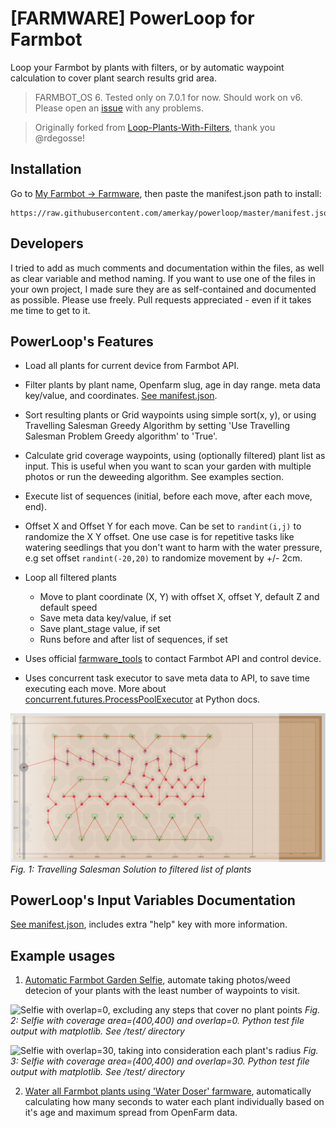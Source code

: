 # [FARMWARE] PowerLoop for Farmbot

Loop your Farmbot by plants with filters, or by automatic waypoint calculation to cover plant search results grid area.

> FARMBOT_OS 6. Tested only on 7.0.1 for now. Should work on v6. Please open an [issue](../../issues) with any problems.

> Originally forked from [Loop-Plants-With-Filters](https://github.com/rdegosse/Loop-Plants-With-Filters), thank you @rdegosse!

## Installation

Go to [My Farmbot -> Farmware](https://my.farm.bot/app/farmware/), then paste the manifest.json path to install:
```
https://raw.githubusercontent.com/amerkay/powerloop/master/manifest.json
```

## Developers

I tried to add as much comments and documentation within the files, as well as clear variable and method naming. If you want to use one of the files in your own project, I made sure they are as self-contained and documented as possible. Please use freely. Pull requests appreciated - even if it takes me time to get to it.

## PowerLoop's Features

- Load all plants for current device from Farmbot API.

- Filter plants by plant name, Openfarm slug, age in day range. meta data key/value, and coordinates. [See manifest.json](manifest.json).

- Sort resulting plants or Grid waypoints using simple sort(x, y), or using Travelling Salesman Greedy Algorithm by setting 'Use Travelling Salesman Problem Greedy algorithm' to 'True'.

- Calculate grid coverage waypoints, using (optionally filtered) plant list as input. This is useful when you want to scan your garden with multiple photos or run the deweeding algorithm. See examples section.

- Execute list of sequences (initial, before each move, after each move, end).

- Offset X and Offset Y for each move. Can be set to `randint(i,j)` to randomize the X Y offset. One use case is for repetitive tasks like watering seedlings that you don't want to harm with the water pressure, e.g set offset `randint(-20,20)` to randomize movement by +/- 2cm.

- Loop all filtered plants
    - Move to plant coordinate (X, Y) with offset X, offset Y, default Z and default speed
    - Save meta data key/value, if set
    - Save plant_stage value, if set
    - Runs before and after list of sequences, if set

- Uses official [farmware_tools](https://github.com/FarmBot-Labs/farmware-tools) to contact Farmbot API and control device.

- Uses concurrent task executor to save meta data to API, to save time executing each move. More about [concurrent.futures.ProcessPoolExecutor](https://docs.python.org/3/library/concurrent.futures.html) at Python docs.


![Travelling Salesman Solution](tsp_greedy_farmware_screenshot.jpg)
*Fig. 1: Travelling Salesman Solution to filtered list of plants*

## PowerLoop's Input Variables Documentation

[See manifest.json](manifest.json), includes extra "help" key with more information.

## Example usages

1. [Automatic Farmbot Garden Selfie](./examples/Automatic%20Farmbot%20Garden%20Selfie.md), automate taking photos/weed detecion of your plants with the least number of waypoints to visit.


![Selfie with overlap=0, excluding any steps that cover no plant points](http://i.imgur.com/oetvubR.png)
*Fig. 2: Selfie with coverage area=(400,400) and overlap=0. Python test file output with matplotlib. See /test/ directory*

![Selfie with overlap=30, taking into consideration each plant's radius](http://i.imgur.com/rnHEVJ1.png)
*Fig. 3: Selfie with coverage area=(400,400) and overlap=30. Python test file output with matplotlib. See /test/ directory*

2. [Water all Farmbot plants using 'Water Doser' farmware](./examples/Smart%20Watering%20for%20Farmbot.md), automatically calculating how many seconds to water each plant individually based on it's age and maximum spread from OpenFarm data.